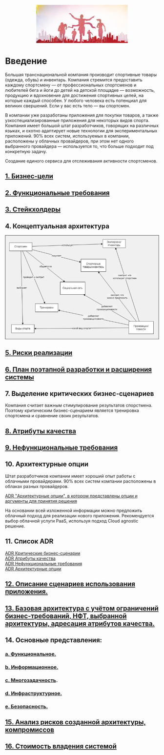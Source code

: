 <p align="center">
<img src="/docs/img/Running.png" width="300" alt="Sportsmens" />
</p>

# Введение

Большая транснациональной компания производит спортивные товары (одежда, обувь) и инвентарь. Компания стремится предоставить каждому спортсмену — от профессиональных спортсменов и любителей бега и йоги до детей на детской площадке — возможность, продукцию и вдохновение для достижения спортивных целей, на которые каждый способен. У любого человека есть потенциал для великих свершений. Если у вас есть тело — вы спортсмен.

В компании уже разработаны приложения для покупки товаров, а также узкоспециализированные приложения для некоторых видов спорта. Компания имеет большой штат разработчиков, говорящих на различных языках, и охотно адаптирует новые технологии для экспериментальных приложений. 90% всех систем, используемых в компании, расположены у облачных провайдеров, при этом нет одного выбранного провайдера — используется то, что больше подходит под конкретную задачу.

Создание единого сервиса для отслеживания активности спортсменов.

## [1. Бизнес-цели](/docs/business_goals.md)

## [2. Функциональные требования](/docs/functional_requirements.md)

## [3. Стейкхолдеры](/docs/stakeholders.md)

## 4. Концептуальная архитектура

[![Сonceptual architecture](/docs/img/SkillBox_dip_concept.png)](/docs/img/SkillBox_dip_concept.png)

## [5. Риски реализации](/docs/implementation_risks.md)


## [6. План поэтапной разработки и расширения системы](/docs/implementation_plan.md)

## 7. Выделение критических бизнес-сценариев

Компания считает важным стимулирование результатов спорстмена. Поэтому критическим бизнес-сценарием является тренировка спортсмена и сравнение своих результатов.

## [8. Атрибуты качества](/docs/quality_attributes.md)

## [9. Нефункциональные требования](/docs/NFR.md)

## 10. Архитектурные опции

Штат разработчиков компании имеет хороший опыт работы с облачными провайдерами. 90% всех систем компании расположены в облаках разных провайдеров.

[ADR "Архитектурные опции", в котором представлены опции и аргументы для принятия решения](/docs/ADR/004_architectural_options.md)

На основании всей изложенной информации можно предложить облачный подход для реализации нового приложения. Рекомендуется выбор облачной услуги PaaS, используя подход Cloud agnostic решение.

## 11. Список ADR

[ADR Критические бизнес-сценарии](/docs/ADR/001_critical_business_scenario.md)  
[ADR Атрибуты качества](/docs/ADR/002_quality_attributes.md)  
[ADR Нефункциональные требования](/docs/ADR/003_NFR.md)  
[ADR Архитектурные опции](/docs/ADR/004_architectural_options.md)

## [12.	Описание сценариев использования приложения. ](/docs/usage_scenarios.md)

## [13.	Базовая архитектура с учётом ограничений бизнес-требований, НФТ, выбранной архитектуры, адресация атрибутов качества.](/docs/img/SkillBox_dip_basic.png)

## 14.	Основные представления: 

### [a.	Функциональное.](/docs/img/SkillBox_dip_vw_func.png)

### [b.	Информационное.](/docs/img/SkillBox_dip_vw_info.png)

### [c.	Многозадачность](/docs/img/SkillBox_dip_vw_concu.png).

### [d.	Инфраструктурное.](/docs/img/SkillBox_dip_vw_infra.png)

### [e.	Безопасность.](/docs/img/SkillBox_dip_vw_secur.png) 

## [15.  Анализ рисков созданной архитектуры, компромиссов](/docs/implementation_risks_analyze.md)

## [16.	Стоимость владения системой](/docs/cost_of_ownership.md)
